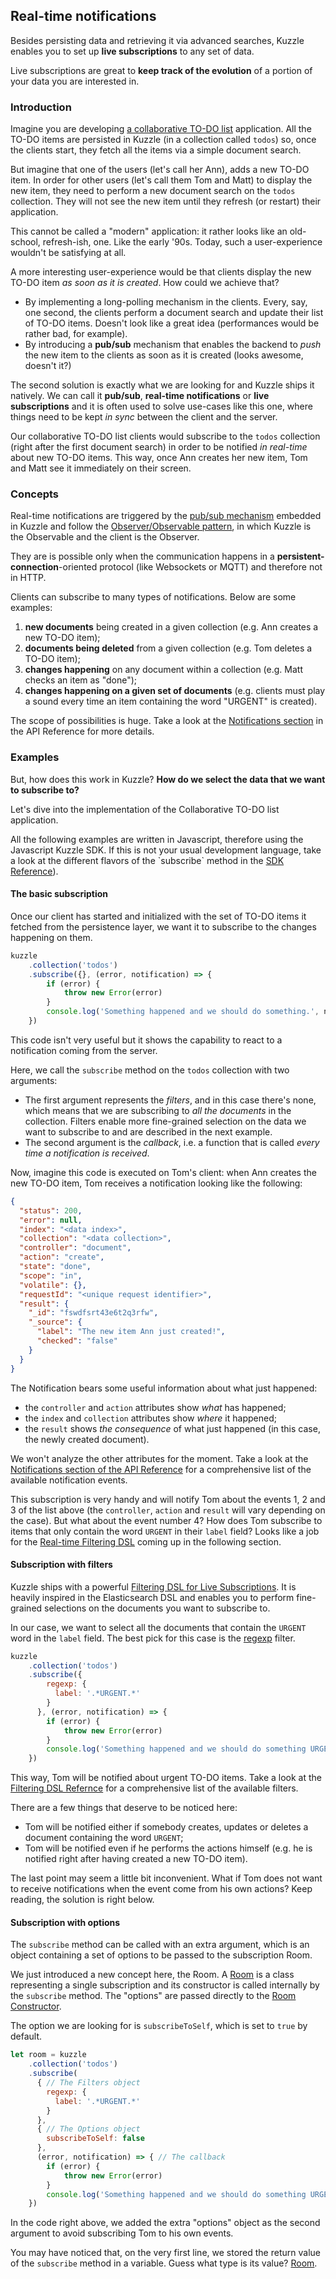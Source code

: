 ## Real-time notifications

Besides persisting data and retrieving it via advanced searches, Kuzzle enables you to set up **live subscriptions** to any set of data.

Live subscriptions are great to **keep track of the evolution** of a portion of your data you are interested in.

### Introduction

Imagine you are developing [a collaborative TO-DO list](http://kuzzle.io/demos-tutorials/real-time-collaborative-todo-list/) application. All the TO-DO items are persisted in Kuzzle (in a collection called `todos`) so, once the clients start, they fetch all the items via a simple document search.

But imagine that one of the users (let's call her Ann), adds a new TO-DO item. In order for other users (let's call them Tom and Matt) to display the new item, they need to perform a new document search on the `todos` collection. They will not see the new item until they refresh (or restart) their application.

This cannot be called a "modern" application: it rather looks like an old-school, refresh-ish, one. Like the early '90s. Today, such a user-experience wouldn't be satisfying at all.

A more interesting user-experience would be that clients display the new TO-DO item _as soon as it is created_. How could we achieve that?

* By implementing a long-polling mechanism in the clients. Every, say, one second, the clients perform a document search and update their list of TO-DO items. Doesn't look like a great idea (performances would be rather bad, for example).
* By introducing a **pub/sub** mechanism that enables the backend to _push_ the new item to the clients as soon as it is created (looks awesome, doesn't it?)

The second solution is exactly what we are looking for and Kuzzle ships it natively. We can call it **pub/sub**, **real-time notifications** or **live subscriptions** and it is often used to solve use-cases like this one, where things need to be kept _in sync_ between the client and the server.

Our collaborative TO-DO list clients would subscribe to the `todos` collection (right after the first document search) in order to be notified _in real-time_ about new TO-DO items. This way, once Ann creates her new item, Tom and Matt see it immediately on their screen.

### Concepts

Real-time notifications are triggered by the [pub/sub mechanism](https://en.wikipedia.org/wiki/Publish%E2%80%93subscribe_pattern) embedded in Kuzzle and follow the [Observer/Observable pattern](https://en.wikipedia.org/wiki/Observer_pattern), in which Kuzzle is the Observable and the client is the Observer.

They are is possible only when the communication happens in a **persistent-connection**-oriented protocol (like Websockets or MQTT) and therefore not in HTTP.

Clients can subscribe to many types of notifications. Below are some examples:

1. **new documents** being created in a given collection (e.g. Ann creates a new TO-DO item);
2. **documents being deleted** from a given collection (e.g. Tom deletes a TO-DO item);
3. **changes happening** on any document within a collection (e.g. Matt checks an item as "done");
4. **changes happening on a given set of documents** (e.g. clients must play a sound every time an item containing the word "URGENT" is created).

The scope of possibilities is huge. Take a look at the [Notifications section](../api-reference/?others#notifications) in the API Reference for more details.

### Examples

But, how does this work in Kuzzle? **How do we select the data that we want to subscribe to?**

Let's dive into the implementation of the Collaborative TO-DO list application.

<aside class="notice">
All the following examples are written in Javascript, therefore using the Javascript Kuzzle SDK. If this is not your usual development language, take a look at the different flavors of the `subscribe` method in the <a href="/sdk-reference/#subscribe">SDK Reference</a>).
</aside>

#### The basic subscription

Once our client has started and initialized with the set of TO-DO items it fetched from the persistence layer, we want it to subscribe to the changes happening on them.

```javascript
kuzzle
    .collection('todos')
    .subscribe({}, (error, notification) => {
        if (error) {
            throw new Error(error)
        }
        console.log('Something happened and we should do something.', notification)
    })
```

This code isn't very useful but it shows the capability to react to a notification coming from the server.

Here, we call the `subscribe` method on the `todos` collection with two arguments:

* The first argument represents the _filters_, and in this case there's none, which means that we are subscribing to _all the documents_ in the collection. Filters enable more fine-grained selection on the data we want to subscribe to and are described in the next example.
* The second argument is the _callback_, i.e. a function that is called _every time a notification is received_.

Now, imagine this code is executed on Tom's client: when Ann creates the new TO-DO item, Tom receives a notification looking like the following:

```json
{
  "status": 200,
  "error": null,
  "index": "<data index>",
  "collection": "<data collection>",
  "controller": "document",
  "action": "create",
  "state": "done",
  "scope": "in",
  "volatile": {},
  "requestId": "<unique request identifier>",
  "result": {
    "_id": "fswdfsrt43e6t2q3rfw",
    "_source": {
      "label": "The new item Ann just created!",
      "checked": "false"
    }
  }
}
```

The Notification bears some useful information about what just happened:

* the `controller` and `action` attributes show *what* has happened;
* the `index` and `collection` attributes show *where* it happened;
* the `result` shows *the consequence* of what just happened (in this case, the newly created document).

We won't analyze the other attributes for the moment. Take a look at the [Notifications section of the API Reference](../api-reference/#notifications) for a comprehensive list of the available notification events.

This subscription is very handy and will notify Tom about the events 1, 2 and 3 of the list above (the `controller`, `action` and `result` will vary depending on the case). But what about the event number 4? How does Tom subscribe to items that only contain the word `URGENT` in their `label` field? Looks like a job for the [Real-time Filtering DSL](../real-time-filters/) coming up in the following section.

#### Subscription with filters

Kuzzle ships with a powerful [Filtering DSL for Live Subscriptions](../real-time-filters/). It is heavily inspired in the Elasticsearch DSL and enables you to perform fine-grained selections on the documents you want to subscribe to.

In our case, we want to select all the documents that contain the `URGENT` word in the `label` field. The best pick for this case is the [regexp](../real-time-filters/#regexp) filter.


```javascript
kuzzle
    .collection('todos')
    .subscribe({
        regexp: {
          label: '.*URGENT.*'
        }
      }, (error, notification) => {
        if (error) {
            throw new Error(error)
        }
        console.log('Something happened and we should do something URGENTLY.', notification)
    })
```

This way, Tom will be notified about urgent TO-DO items. Take a look at the [Filtering DSL Refernce](../real-time-filters/) for a comprehensive list of the available filters.

There are a few things that deserve to be noticed here:

* Tom will be notified either if somebody creates, updates or deletes a document containing the word `URGENT`;
* Tom will be notified even if he performs the actions himself (e.g. he is notified right after having created a new TO-DO item).

The last point may seem a little bit inconvenient. What if Tom does not want to receive notifications when the event come from his own actions? Keep reading, the solution is right below.

#### Subscription with options

The `subscribe` method can be called with an extra argument, which is an object containing a set of options to be passed to the subscription Room.

We just introduced a new concept here, the Room. A [Room](../sdk-reference/#room) is a class representing a single subscription and its constructor is called internally by the `subscribe` method. The "options" are passed directly to the [Room Constructor](../sdk-reference/#constructors82).

The option we are looking for is `subscribeToSelf`, which is set to `true` by default.

```javascript
let room = kuzzle
    .collection('todos')
    .subscribe(
      { // The Filters object
        regexp: {
          label: '.*URGENT.*'
        }
      },
      { // The Options object
        subscribeToSelf: false
      },
      (error, notification) => { // The callback
        if (error) {
            throw new Error(error)
        }
        console.log('Something happened and we should do something URGENTLY.', notification)
    })
```

In the code right above, we added the extra "options" object as the second argument to avoid subscribing Tom to his own events.

You may have noticed that, on the very first line, we stored the return value of the `subscribe` method in a variable. Guess what type is its value? [Room](../sdk-reference/#room).
